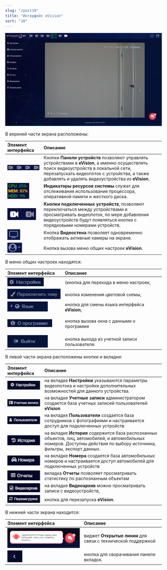 ```yaml
---
slug: "/post10"
title: "Интерфейс eVision"
sort: "10"
---
```


![](images/Screenshot_161.png)

В верхней части экрана расположены:

|Элемент интерфейса|Описание|
| :- | :- |
|![](images/Interface(09).png)|Кнопки **Панели устройств** позволяют управлять устройствами в **eVision**, а именно осуществлять поиск видеоустройств в локальной сети, перезапускать видеопоток с устройства, а также добавлять и удалять видеоустройства из **eVision**.|
|![](images/Interface(10).png)|**Индикаторы ресурсов системы** служат для отслеживания использования процессора, оперативной памяти и жесткого диска.|
|![](images/Interface(01).png)|**Кнопки подключенных устройств**, позволяют переключаться между устройствами и просматривать видеопоток, по мере добавления видеоустройств будут появляться кнопки с порядковыми номерами устройств.|
|![](images/Interface(02).png)|Кнопка **Видеостена** позволяет одновременно отображать активные камеры на экране.|
|![](images/Interface(11).png)|Кнопка вызова меню общих настроек **eVision**.|

В меню общих настроек находятся:

|Элемент интерфейса|Описание|
| :- | :- |
|![](images/Interface(15).png)|(кнопка для перехода в меню настроек, |
|![](images/Interface(12).png)|кнопка изменения цветовой схемы, |
|![](images/Interface(14).png)|кнопка для смены языка интерфейса **eVision**, |
|![](images/image133.png)|<p></p><p>кнопка вызова окна с данными о программе</p>|
|![](images/Screenshot_1.png)|кнопка выхода из учетной записи пользователя.|

В левой части экрана расположены кнопки и вкладки:

|Элемент интерфейса|Описание|
| :- | :- |
|![](images/Screenshot_3.png)|на вкладке **Настройки** указываются параметры видеопотока и настройки дополнительных возможностей для данного устройства.|
|![](images/Screenshot_2.png)|на вкладке **Учетные записи** администратором создается база учетных записей пользователей **eVision**|
|![](images/Screenshot_4.png)|на вкладке **Пользователи** создается база сотрудников с фотографиями и настраивается доступ для подключенных устройств|
|![](images/Screenshot_5.png)|на вкладке **История** содержится база распознанных объектов, лиц, автомобилей, и автомобильных номеров. Доступны действия по выбору источника, фильтры, экспорт данных.|
|![](images/Screenshot_6.png)|на вкладке **Номера** создается база автомобильных номеров и настраивается доступ автомобилей для подключенных устройств|
|![](images/Screenshot_7.png)|вкладка **Отчеты** позволяет просматривать статистику по распознанным объектам|
|![](images/Screenshot_8.png)|на вкладке **Видеоархив** можно просматривать записи с видеоустройств,|
|![](images/Screenshot_9.png)|кнопка для перезапуска **eVision**.|

В нижней части экрана находится:

|Элемент интерфейса|Описание|
| :- | :- |
|![](images/image305.png)|виджет **Открытые линии** для связи с технической поддержкой|
|![](images/Screenshot_10.png)|кнопка для сворачивания панели вкладок.|